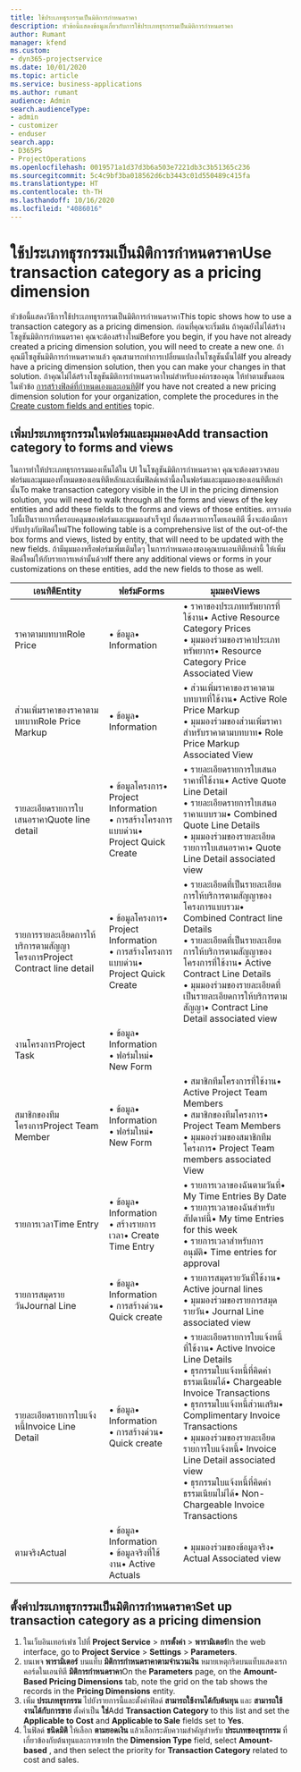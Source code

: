 ```yaml
---
title: ใช้ประเภทธุรกรรมเป็นมิติการกำหนดราคา
description: หัวข้อนี้แสดงข้อมูลเกี่ยวกับการใช้ประเภทธุรกรรมเป็นมิติการกำหนดราคา
author: Rumant
manager: kfend
ms.custom:
- dyn365-projectservice
ms.date: 10/01/2020
ms.topic: article
ms.service: business-applications
ms.author: rumant
audience: Admin
search.audienceType:
- admin
- customizer
- enduser
search.app:
- D365PS
- ProjectOperations
ms.openlocfilehash: 0019571a1d37d3b6a503e7221db3c3b51365c236
ms.sourcegitcommit: 5c4c9bf3ba018562d6cb3443c01d550489c415fa
ms.translationtype: HT
ms.contentlocale: th-TH
ms.lasthandoff: 10/16/2020
ms.locfileid: "4086016"
---
```

# <a name="use-transaction-category-as-a-pricing-dimension"></a><span data-ttu-id="f492a-103">ใช้ประเภทธุรกรรมเป็นมิติการกำหนดราคา</span><span class="sxs-lookup"><span data-stu-id="f492a-103">Use transaction category as a pricing dimension</span></span>
<span data-ttu-id="f492a-104">หัวข้อนี้แสดงวิธีการใช้ประเภทธุรกรรมเป็นมิติการกำหนดราคา</span><span class="sxs-lookup"><span data-stu-id="f492a-104">This topic shows how to use a transaction category as a pricing dimension.</span></span> <span data-ttu-id="f492a-105">ก่อนที่คุณจะเริ่มต้น ถ้าคุณยังไม่ได้สร้างโซลูชันมิติการกำหนดราคา คุณจะต้องสร้างใหม่</span><span class="sxs-lookup"><span data-stu-id="f492a-105">Before you begin, if you have not already created a pricing dimension solution, you will need to create a new one.</span></span> <span data-ttu-id="f492a-106">ถ้าคุณมีโซลูชันมิติการกำหนดราคาแล้ว คุณสามารถทำการเปลี่ยนแปลงในโซลูชันนั้นได้</span><span class="sxs-lookup"><span data-stu-id="f492a-106">If you already have a pricing dimension solution, then you can make your changes in that solution.</span></span> <span data-ttu-id="f492a-107">ถ้าคุณไม่ได้สร้างโซลูชันมิติการกำหนดราคาใหม่สำหรับองค์กรของคุณ ให้ทำตามขั้นตอนในหัวข้อ [การสร้างฟิลด์ที่กำหนดเองและเอนทิตี](create-custom-fields-entities.md)</span><span class="sxs-lookup"><span data-stu-id="f492a-107">If you have not created a new pricing dimension solution for your organization, complete the procedures in the [Create custom fields and entities](create-custom-fields-entities.md) topic.</span></span>

## <a name="add-transaction-category-to-forms-and-views"></a><span data-ttu-id="f492a-108">เพิ่มประเภทธุรกรรมในฟอร์มและมุมมอง</span><span class="sxs-lookup"><span data-stu-id="f492a-108">Add transaction category to forms and views</span></span>
<span data-ttu-id="f492a-109">ในการทำให้ประเภทธุรกรรมมองเห็นได้ใน UI ในโซลูชันมิติการกำหนดราคา คุณจะต้องตรวจสอบฟอร์มและมุมมองทั้งหมดของเอนทิตีหลักและเพิ่มฟิลด์เหล่านี้ลงในฟอร์มและมุมมองของเอนทิตีเหล่านั้น</span><span class="sxs-lookup"><span data-stu-id="f492a-109">To make transaction category visible in the UI in the pricing dimension solution, you will need to walk through all the forms and views of the key entities and add these fields to the forms and views of those entities.</span></span>
<span data-ttu-id="f492a-110">ตารางต่อไปนี้เป็นรายการที่ครอบคลุมของฟอร์มและมุมมองสำเร็จรูป ที่แสดงรายการโดยเอนทิตี ซึ่งจะต้องมีการปรับปรุงกับฟิลด์ใหม่</span><span class="sxs-lookup"><span data-stu-id="f492a-110">The following table is a comprehensive list of the out-of-the box forms and views, listed by entity, that will need to be updated with the new fields.</span></span> <span data-ttu-id="f492a-111">ถ้ามีมุมมองหรือฟอร์มเพิ่มเติมใดๆ ในการกำหนดเองของคุณบนเอนทิตีเหล่านี้ ให้เพิ่มฟิลด์ใหม่ให้กับรายการเหล่านั้นด้วย</span><span class="sxs-lookup"><span data-stu-id="f492a-111">If there any additional views or forms in your customizations on these entities, add the new fields to those as well.</span></span>

|  <span data-ttu-id="f492a-112">เอนทิตี</span><span class="sxs-lookup"><span data-stu-id="f492a-112">Entity</span></span>        | <span data-ttu-id="f492a-113">ฟอร์ม</span><span class="sxs-lookup"><span data-stu-id="f492a-113">Forms</span></span>     |<span data-ttu-id="f492a-114">มุมมอง</span><span class="sxs-lookup"><span data-stu-id="f492a-114">Views</span></span>        |
| ------------------------------|---------------------------------|----------------------------------|
|  <span data-ttu-id="f492a-115">ราคาตามบทบาท</span><span class="sxs-lookup"><span data-stu-id="f492a-115">Role Price</span></span>|<span data-ttu-id="f492a-116">• ข้อมูล</span><span class="sxs-lookup"><span data-stu-id="f492a-116">• Information</span></span> |<span data-ttu-id="f492a-117">• ราคาของประเภททรัพยากรที่ใช้งาน</span><span class="sxs-lookup"><span data-stu-id="f492a-117">• Active Resource Category Prices</span></span><br> <span data-ttu-id="f492a-118">• มุมมองร่วมของราคาประเภททรัพยากร</span><span class="sxs-lookup"><span data-stu-id="f492a-118">• Resource Category Price Associated View</span></span>|
|  <span data-ttu-id="f492a-119">ส่วนเพิ่มราคาของราคาตามบทบาท</span><span class="sxs-lookup"><span data-stu-id="f492a-119">Role Price Markup</span></span>|<span data-ttu-id="f492a-120">• ข้อมูล</span><span class="sxs-lookup"><span data-stu-id="f492a-120">• Information</span></span>|<span data-ttu-id="f492a-121">• ส่วนเพิ่มราคาของราคาตามบทบาทที่ใช้งาน</span><span class="sxs-lookup"><span data-stu-id="f492a-121">• Active Role Price Markup</span></span><br><span data-ttu-id="f492a-122">• มุมมองร่วมของส่วนเพิ่มราคาสำหรับราคาตามบทบาท</span><span class="sxs-lookup"><span data-stu-id="f492a-122">• Role Price Markup Associated View</span></span>|
|  <span data-ttu-id="f492a-123">รายละเอียดรายการใบเสนอราคา</span><span class="sxs-lookup"><span data-stu-id="f492a-123">Quote line detail</span></span>|<span data-ttu-id="f492a-124">• ข้อมูลโครงการ</span><span class="sxs-lookup"><span data-stu-id="f492a-124">• Project Information</span></span><br><span data-ttu-id="f492a-125">• การสร้างโครงการแบบด่วน</span><span class="sxs-lookup"><span data-stu-id="f492a-125">• Project Quick Create</span></span>|<span data-ttu-id="f492a-126">• รายละเอียดรายการใบเสนอราคาที่ใช้งาน</span><span class="sxs-lookup"><span data-stu-id="f492a-126">• Active Quote Line Detail</span></span><br><span data-ttu-id="f492a-127">• รายละเอียดรายการใบเสนอราคาแบบรวม</span><span class="sxs-lookup"><span data-stu-id="f492a-127">• Combined Quote Line Details</span></span><br><span data-ttu-id="f492a-128">• มุมมองร่วมของรายละเอียดรายการใบเสนอราคา</span><span class="sxs-lookup"><span data-stu-id="f492a-128">• Quote Line Detail associated view</span></span>|
|  <span data-ttu-id="f492a-129">รายการรายละเอียดการให้บริการตามสัญญาโครงการ</span><span class="sxs-lookup"><span data-stu-id="f492a-129">Project Contract line detail</span></span>|<span data-ttu-id="f492a-130">• ข้อมูลโครงการ</span><span class="sxs-lookup"><span data-stu-id="f492a-130">• Project Information</span></span><br><span data-ttu-id="f492a-131">• การสร้างโครงการแบบด่วน</span><span class="sxs-lookup"><span data-stu-id="f492a-131">• Project Quick Create</span></span>|<span data-ttu-id="f492a-132">• รายละเอียดที่เป็นรายละเอียดการให้บริการตามสัญญาของโครงการแบบรวม</span><span class="sxs-lookup"><span data-stu-id="f492a-132">• Combined Contract line Details</span></span><br><span data-ttu-id="f492a-133">• รายละเอียดที่เป็นรายละเอียดการให้บริการตามสัญญาของโครงการที่ใช้งาน</span><span class="sxs-lookup"><span data-stu-id="f492a-133">• Active Contract Line Details</span></span><br><span data-ttu-id="f492a-134">• มุมมองร่วมของรายละเอียดที่เป็นรายละเอียดการให้บริการตามสัญญา</span><span class="sxs-lookup"><span data-stu-id="f492a-134">• Contract Line Detail associated view</span></span>|
|  <span data-ttu-id="f492a-135">งานโครงการ</span><span class="sxs-lookup"><span data-stu-id="f492a-135">Project Task</span></span>|<span data-ttu-id="f492a-136">• ข้อมูล</span><span class="sxs-lookup"><span data-stu-id="f492a-136">• Information</span></span><br><span data-ttu-id="f492a-137">• ฟอร์มใหม่</span><span class="sxs-lookup"><span data-stu-id="f492a-137">• New Form</span></span>||
|  <span data-ttu-id="f492a-138">สมาชิกของทีมโครงการ</span><span class="sxs-lookup"><span data-stu-id="f492a-138">Project Team Member</span></span>|<span data-ttu-id="f492a-139">• ข้อมูล</span><span class="sxs-lookup"><span data-stu-id="f492a-139">• Information</span></span><br><span data-ttu-id="f492a-140">• ฟอร์มใหม่</span><span class="sxs-lookup"><span data-stu-id="f492a-140">• New Form</span></span>|<span data-ttu-id="f492a-141">• สมาชิกทีมโครงการที่ใช้งาน</span><span class="sxs-lookup"><span data-stu-id="f492a-141">• Active Project Team Members</span></span><br><span data-ttu-id="f492a-142">• สมาชิกของทีมโครงการ</span><span class="sxs-lookup"><span data-stu-id="f492a-142">• Project Team Members</span></span><br><span data-ttu-id="f492a-143">• มุมมองร่วมของสมาชิกทีมโครงการ</span><span class="sxs-lookup"><span data-stu-id="f492a-143">• Project Team members associated View</span></span>|
|  <span data-ttu-id="f492a-144">รายการเวลา</span><span class="sxs-lookup"><span data-stu-id="f492a-144">Time Entry</span></span>|<span data-ttu-id="f492a-145">• ข้อมูล</span><span class="sxs-lookup"><span data-stu-id="f492a-145">• Information</span></span><br><span data-ttu-id="f492a-146">• สร้างรายการเวลา</span><span class="sxs-lookup"><span data-stu-id="f492a-146">• Create Time Entry</span></span>|<span data-ttu-id="f492a-147">• รายการเวลาของฉันตามวันที่</span><span class="sxs-lookup"><span data-stu-id="f492a-147">• My Time Entries By Date</span></span><br><span data-ttu-id="f492a-148">• รายการเวลาของฉันสำหรับสัปดาห์นี้</span><span class="sxs-lookup"><span data-stu-id="f492a-148">• My time Entries for this week</span></span><br><span data-ttu-id="f492a-149">• รายการเวลาสำหรับการอนุมัติ</span><span class="sxs-lookup"><span data-stu-id="f492a-149">• Time entries for approval</span></span>|
|  <span data-ttu-id="f492a-150">รายการสมุดรายวัน</span><span class="sxs-lookup"><span data-stu-id="f492a-150">Journal Line</span></span>|<span data-ttu-id="f492a-151">• ข้อมูล</span><span class="sxs-lookup"><span data-stu-id="f492a-151">• Information</span></span><br><span data-ttu-id="f492a-152">• การสร้างด่วน</span><span class="sxs-lookup"><span data-stu-id="f492a-152">• Quick create</span></span>|<span data-ttu-id="f492a-153">• รายการสมุดรายวันที่ใช้งาน</span><span class="sxs-lookup"><span data-stu-id="f492a-153">• Active journal lines</span></span><br><span data-ttu-id="f492a-154">• มุมมองร่วมของรายการสมุดรายวัน</span><span class="sxs-lookup"><span data-stu-id="f492a-154">• Journal Line associated view</span></span>|
|  <span data-ttu-id="f492a-155">รายละเอียดรายการใบแจ้งหนี้</span><span class="sxs-lookup"><span data-stu-id="f492a-155">Invoice Line Detail</span></span>|<span data-ttu-id="f492a-156">• ข้อมูล</span><span class="sxs-lookup"><span data-stu-id="f492a-156">• Information</span></span><br><span data-ttu-id="f492a-157">• การสร้างด่วน</span><span class="sxs-lookup"><span data-stu-id="f492a-157">• Quick create</span></span>|<span data-ttu-id="f492a-158">• รายละเอียดรายการใบแจ้งหนี้ที่ใช้งาน</span><span class="sxs-lookup"><span data-stu-id="f492a-158">• Active Invoice Line Details</span></span><br><span data-ttu-id="f492a-159">• ธุรกรรมใบแจ้งหนี้ที่คิดค่าธรรมเนียมได้</span><span class="sxs-lookup"><span data-stu-id="f492a-159">• Chargeable Invoice Transactions</span></span><br><span data-ttu-id="f492a-160">• ธุรกรรมใบแจ้งหนี้ส่วนเสริม</span><span class="sxs-lookup"><span data-stu-id="f492a-160">• Complimentary Invoice Transactions</span></span><br><span data-ttu-id="f492a-161">• มุมมองร่วมของรายละเอียดรายการใบแจ้งหนี้</span><span class="sxs-lookup"><span data-stu-id="f492a-161">• Invoice Line Detail associated view</span></span><br><span data-ttu-id="f492a-162">• ธุรกรรมใบแจ้งหนี้ที่คิดค่าธรรมเนียมไม่ได้</span><span class="sxs-lookup"><span data-stu-id="f492a-162">• Non-Chargeable Invoice Transactions</span></span>|
|  <span data-ttu-id="f492a-163">ตามจริง</span><span class="sxs-lookup"><span data-stu-id="f492a-163">Actual</span></span>|<span data-ttu-id="f492a-164">• ข้อมูล</span><span class="sxs-lookup"><span data-stu-id="f492a-164">• Information</span></span><br><span data-ttu-id="f492a-165">• ข้อมูลจริงที่ใช้งาน</span><span class="sxs-lookup"><span data-stu-id="f492a-165">• Active Actuals</span></span>|<span data-ttu-id="f492a-166">• มุมมองร่วมของข้อมูลจริง</span><span class="sxs-lookup"><span data-stu-id="f492a-166">• Actual Associated view</span></span>|

## <a name="set-up-transaction-category-as-a-pricing-dimension"></a><span data-ttu-id="f492a-167">ตั้งค่าประเภทธุรกรรมเป็นมิติการกำหนดราคา</span><span class="sxs-lookup"><span data-stu-id="f492a-167">Set up transaction category as a pricing dimension</span></span>

1. <span data-ttu-id="f492a-168">ในเว็บอินเทอร์เฟซ ไปที่ **Project Service** > **การตั้งค่า** > **พารามิเตอร์**</span><span class="sxs-lookup"><span data-stu-id="f492a-168">In the web interface, go to **Project Service** > **Settings** > **Parameters**.</span></span> 
2. <span data-ttu-id="f492a-169">บนเพจ **พารามิเตอร์** บนแท็บ **มิติการกำหนดราคาตามจำนวนเงิน** หมายเหตุกริดบนแท็บแสดงเรกคอร์ดในเอนทิตี **มิติการกำหนดราคา**</span><span class="sxs-lookup"><span data-stu-id="f492a-169">On the **Parameters** page, on the **Amount-Based Pricing Dimensions** tab, note the grid on the tab shows the records in the **Pricing Dimensions** entity.</span></span>
3. <span data-ttu-id="f492a-170">เพิ่ม **ประเภทธุรกรรม** ไปยังรายการนี้และตั้งค่าฟิลด์ **สามารถใช้งานได้กับต้นทุน** และ **สามารถใช้งานได้กับการขาย** ตั้งค่าเป็น **ใช่**</span><span class="sxs-lookup"><span data-stu-id="f492a-170">Add **Transaction Category** to this list and set the **Applicable to Cost** and **Applicable to Sale** fields set to **Yes**.</span></span>
4. <span data-ttu-id="f492a-171">ในฟิลด์ **ชนิดมิติ** ให้เลือก **ตามยอดเงิน** แล้วเลือกระดับความสำคัญสำหรับ **ประเภทของธุรกรรม** ที่เกี่ยวข้องกับต้นทุนและการขาย</span><span class="sxs-lookup"><span data-stu-id="f492a-171">In the **Dimension Type** field, select **Amount-based** , and then select the priority for **Transaction Category** related to cost and sales.</span></span>
